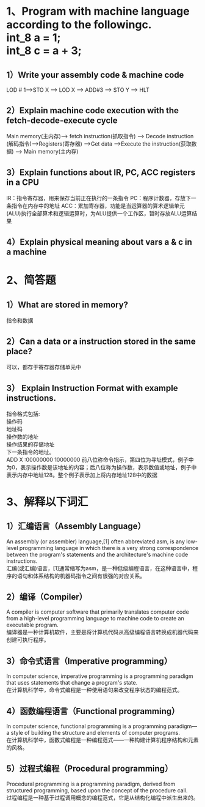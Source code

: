 # 1、Program with machine language according to the followingc.<br>int_8 a = 1;<br>int_8 c = a + 3;  
## 1）Write your assembly code & machine code 
LOD # 1–>STO X –> LOD X –> ADD#3 –> STO Y –> HLT 

## 2）Explain machine code execution with the fetch-decode-execute cycle 
Main memory(主内存)–> fetch instruction(抓取指令) –> Decode instruction (解码指令)–>Registers(寄存器) –>Get data –>Execute the instruction(获取数据) –> Main memory(主内存)  

## 3）Explain functions about  IR, PC, ACC registers in a CPU
IR：指令寄存器，用来保存当前正在执行的一条指令 
PC：程序计数器，存放下一条指令在内存中的地址 
ACC：累加寄存器，功能是当运算器的算术逻辑单元(ALU)执行全部算术和逻辑运算时，为ALU提供一个工作区，暂时存放ALU运算结果

## 4）Explain physical meaning about vars a & c in a machine



# 2、简答题 
## 1）What are stored in memory?
指令和数据

## 2）Can a data or a instruction stored in the same place? 
可以，都存于寄存器存储单元中

## 3） Explain Instruction Format with example instructions.
指令格式包括:  
操作码  
地址码  
操作数的地址  
操作结果的存储地址  
下一条指令的地址。  
ADD X :00000000 10000000
前八位称命令指示，第四位为寻址模式，例子中为0，表示操作数是该地址的内容；后八位称为操作数，表示数值或地址，例子中表示内存中地址128。整个例子表示加上将内存地址128中的数据

# 3、解释以下词汇
##  1）汇编语言（Assembly Language） 
An assembly (or assembler) language,[1] often abbreviated asm, is any low-level programming language in which there is a very strong correspondence between the program's statements and the architecture's machine code instructions.</br>
汇编(或汇编)语言，[1]通常缩写为asm，是一种低级编程语言，在这种语言中，程序的语句和体系结构的机器码指令之间有很强的对应关系。

## 2）编译（Compiler）
A compiler is computer software that primarily translates computer code from a high-level programming language to machine code to create an executable program.<br/>
编译器是一种计算机软件，主要是将计算机代码从高级编程语言转换成机器代码来创建可执行程序。

##  3）命令式语言（Imperative programming）
In computer science, imperative programming is a programming paradigm that uses statements that change a program's state.   
在计算机科学中，命令式编程是一种使用语句来改变程序状态的编程范式。  

## 4）函数编程语言（Functional programming）
In computer science, functional programming is a programming paradigm—a style of building the structure and elements of computer programs.  
在计算机科学中，函数式编程是一种编程范式——一种构建计算机程序结构和元素的风格。

## 5）过程式编程（Procedural programming）
Procedural programming is a programming paradigm, derived from structured programming, based upon the concept of the procedure call.  
过程编程是一种基于过程调用概念的编程范式，它是从结构化编程中派生出来的。

